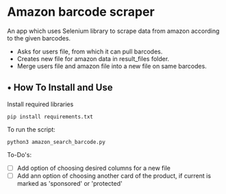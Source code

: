 # Amazon barcode scraper

An app which uses Selenium library to scrape data from amazon according to the given barcodes.
* Asks for users file, from which it can pull barcodes.
* Creates new file for amazon data in result_files folder.
* Merge users file and amazon file into a new file on same barcodes.

## • How To Install and Use

Install required libraries
```
pip install requirements.txt
```
To run the script:
```
python3 amazon_search_barcode.py
```

To-Do's:
- [ ] Add option of choosing desired columns for a new file
- [ ] Add ann option of choosing another card of the product, if current is marked as 'sponsored' or 'protected'
